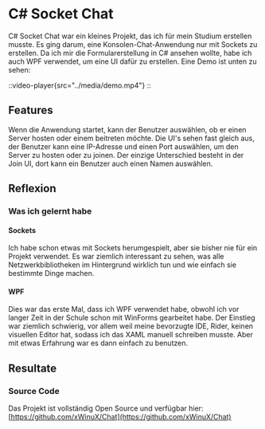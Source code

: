 # C# Socket Chat
C# Socket Chat war ein kleines Projekt, das ich für mein Studium erstellen musste.
Es ging darum, eine Konsolen-Chat-Anwendung nur mit Sockets zu erstellen.
Da ich mir die Formularerstellung in C# ansehen wollte, habe ich auch WPF verwendet, um eine UI dafür zu erstellen.
Eine Demo ist unten zu sehen:

::video-player{src="../media/demo.mp4"}
::

## Features
Wenn die Anwendung startet, kann der Benutzer auswählen, ob er einen Server hosten oder einem beitreten möchte.
Die UI's sehen fast gleich aus, der Benutzer kann eine IP-Adresse und einen Port auswählen, um den Server zu hosten oder zu joinen.
Der einzige Unterschied besteht in der Join UI, dort kann ein Benutzer auch einen Namen auswählen.

## Reflexion

### Was ich gelernt habe

#### Sockets
Ich habe schon etwas mit Sockets herumgespielt, aber sie bisher nie für ein Projekt verwendet.
Es war ziemlich interessant zu sehen, was alle Netzwerkbibliotheken im Hintergrund wirklich tun und wie einfach sie bestimmte Dinge machen.

#### WPF
Dies war das erste Mal, dass ich WPF verwendet habe, obwohl ich vor langer Zeit in der Schule schon mit WinForms gearbeitet habe.
Der Einstieg war ziemlich schwierig, vor allem weil meine bevorzugte IDE, Rider, keinen visuellen Editor hat, sodass ich das XAML manuell schreiben musste.
Aber mit etwas Erfahrung war es dann einfach zu benutzen.

## Resultate

### Source Code
Das Projekt ist vollständig Open Source und verfügbar hier: [https://github.com/xWinuX/Chat](https://github.com/xWinuX/Chat)
